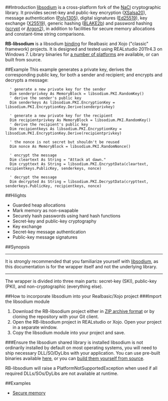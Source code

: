 ##Introduction
[libsodium](https://github.com/jedisct1/libsodium) is a cross-platform fork of the [NaCl](http://nacl.cr.yp.to/) cryptographic library. It provides secret-key and public-key encryption ([XSalsa20](https://en.wikipedia.org/wiki/Salsa20)), message authentication ([Poly1305](https://en.wikipedia.org/wiki/Poly1305)), digital signatures ([Ed25519](https://en.wikipedia.org/wiki/EdDSA)), key exchange ([X25519](https://en.wikipedia.org/wiki/Curve25519)), generic hashing ([BLAKE2b](https://en.wikipedia.org/wiki/BLAKE_(hash_function))) and password hashing ([scrypt](https://en.wikipedia.org/wiki/Scrypt) or [Argon2](https://en.wikipedia.org/wiki/Argon2)), in addition to facilities for secure memory allocations and constant-time string comparisons. 

**RB-libsodium** is a libsodium [binding](http://en.wikipedia.org/wiki/Language_binding) for Realbasic and Xojo ("classic" framework) projects. It is designed and tested using REALstudio 2011r4.3 on Windows 7. Library binaries for [a number of platforms](https://download.libsodium.org/libsodium/releases/) are available, or can built from source. 

##Example
This example generates a private key, derives the corresponding public key, for both a sender and recipient; and encrypts and decrypts a message:

```vbnet
  ' generate a new private key for the sender
  Dim senderprivkey As MemoryBlock = libsodium.PKI.RandomKey()
  ' derive the sender's public key
  Dim senderkeys As libsodium.PKI.EncryptionKey = libsodium.PKI.EncryptionKey.Derive(senderprivkey) 
  
  ' generate a new private key for the recipient
  Dim recipientprivkey As MemoryBlock = libsodium.PKI.RandomKey()
  ' derive the recipient's public key
  Dim recipientkeys As libsodium.PKI.EncryptionKey = libsodium.PKI.EncryptionKey.Derive(recipientprivkey)
  
  ' the nonce is not secret but shouldn't be reused
  Dim nonce As MemoryBlock = libsodium.PKI.RandomNonce()
  
  ' encrypt the message
  Dim cleartext As String = "Attack at dawn."
  Dim crypttext As String = libsodium.PKI.EncryptData(cleartext, recipientkeys.PublicKey, senderkeys, nonce)
  
  ' decrypt the message
  Dim decrypted As String = libsodium.PKI.DecryptData(crypttext, senderkeys.PublicKey, recipientkeys, nonce)
```
##Hilights
* Guarded heap allocations
* Mark memory as non-swapable
* Securely hash passwords using hard hash functions
* Secret-key and public-key cryptography
* Key exchange
* Secret-key message authentication 
* Public-key message signatures

##Synopsis

***
It is strongly recommended that you familiarize yourself with [libsodium](http://doc.libsodium.org/), as this documentation is for the wrapper itself and not the underlying library. 
***

The wrapper is divided into three main parts: secret-key (SKI), public-key (PKI), and non-cryptographic (everything else).


##How to incorporate libsodium into your Realbasic/Xojo project
###Import the libsodium module
1. Download the RB-libsodium project either in [ZIP archive format](https://github.com/charonn0/RB-libsodium/archive/master.zip) or by cloning the repository with your Git client.
2. Open the RB-libsodium project in REALstudio or Xojo. Open your project in a separate window.
3. Copy the libsodium module into your project and save.

###Ensure the libsodium shared library is installed
libsodium is not ordinarily installed by default on most operating systems, you will need to ship necessary DLL/SO/DyLibs with your application. You can use pre-built binaries available [here](https://download.libsodium.org/libsodium/releases/), or you can [build them yourself from source](https://github.com/jedisct1/libsodium). 

RB-libsodium will raise a PlatformNotSupportedException when used if all required DLLs/SOs/DyLibs are not available at runtime. 

##Examples
* [Secure memory](https://github.com/charonn0/RB-libcURL/wiki/Secure-Memory-Example)
